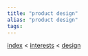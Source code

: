 ```yaml
---
title: "product design"
alias: "product design"
tags: 
---
```


[index](_index.md) < [interests](004MOC_interests.md) < [design](MOC_design.md) 

